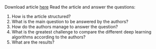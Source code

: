Download article [here](https://doi.org/10.3390/diagnostics11060959)
Read the article and answer the questions:
1. How is the article structured?
2. What is the main question to be answered by the authors?
3. How do the authors manage to answer the question?
4. What is the greatest challenge to compare the different deep learning algorithms according to the authors?
5. What are the results?
